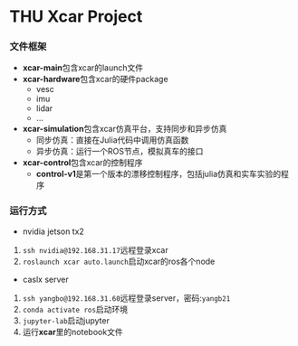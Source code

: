 # THU Xcar Project

### 文件框架

* **xcar-main**包含xcar的launch文件
* **xcar-hardware**包含xcar的硬件package
	- vesc
	- imu
	- lidar
	- ...
* **xcar-simulation**包含xcar仿真平台，支持同步和异步仿真
	- 同步仿真：直接在Julia代码中调用仿真函数
	- 异步仿真：运行一个ROS节点，模拟真车的接口
* **xcar-control**包含xcar的控制程序
	- **control-v1**是第一个版本的漂移控制程序，包括julia仿真和实车实验的程序


### 运行方式

* nvidia jetson tx2

1. `ssh nvidia@192.168.31.17`远程登录xcar
2. `roslaunch xcar auto.launch`启动xcar的ros各个node

* caslx server
1. `ssh yangbo@192.168.31.60`远程登录server，密码:`yangb21`
2. `conda activate ros`启动环境
2. `jupyter-lab`启动jupyter
3. 运行**xcar**里的notebook文件
